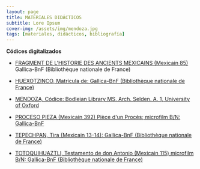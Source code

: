 ```yaml
---
layout: page
title: MATERIALES DIDÁCTICOS
subtitle: Lore Ipsum
cover-img: /assets/img/mendoza.jpg
tags: [materiales, didácticos, bibliografía]
---
```


**Códices digitalizados**

- [FRAGMENT DE L'HISTORIE DES ANCIENTS MEXICAINS (Mexicain 85)](https://gallica.bnf.fr/ark:/12148/btv1b8458438r) Gallica-BnF (Bibliothèque nationale de France)

- [HUEXOTZINCO, Matrícula de: Gallica-BnF (Bibliothèque nationale de France)](https://gallica.bnf.fr/ark:/12148/btv1b8470185f)

- [MENDOZA, Códice: Bodleian Library MS. Arch. Selden. A. 1, University of Oxford](https://digital.bodleian.ox.ac.uk/objects/2fea788e-2aa2-4f08-b6d9-648c00486220/surfaces/68210492-1fd1-499e-acee-188fa1226ca1)

- [PROCESO PIEZA (Mexicain 392) Pièce d'un Procès; microfilm B/N: Gallica-BnF](https://gallica.bnf.fr/ark:/12148/btv1b10086465f)
- [TEPECHPAN, Tira (Mexicain 13-14): Gallica-BnF (Bibliothèque nationale de France)](https://gallica.bnf.fr/ark:/12148/btv1b55005968w)

- [TOTOQUIHUAZTLI, Testamento de don Antonio (Mexicain 115) microfilm B/N: Gallica-BnF (Bibliothèque nationale de France)](https://gallica.bnf.fr/ark:/12148/btv1b10087469k)
